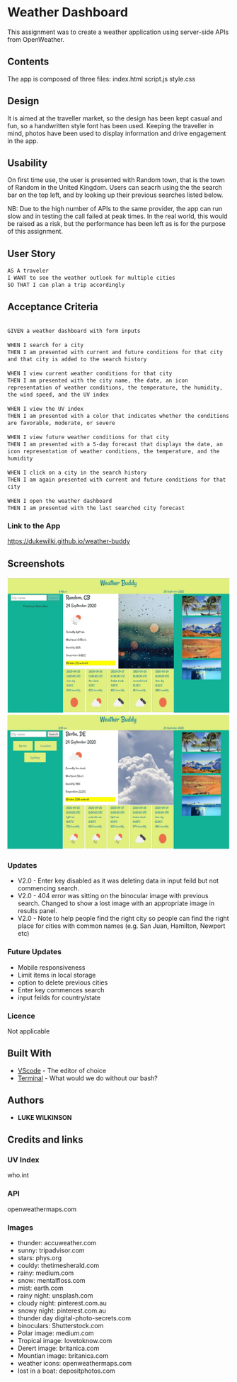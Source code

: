 # Weather Dashboard
This assignment was to create a weather application using server-side APIs from OpenWeather.

## Contents
<p>
The app is composed of three files:
index.html script.js style.css
</p>

## Design
<p>It is aimed at the traveller market, so the design has been kept casual and fun, so a handwritten style font has been used. Keeping the traveller in mind, photos have been used to display information and drive engagement in the app.</p>

## Usability
<p> On first time use, the user is presented with Random town, that is the town of Random in the United Kingdom. Users can seacrh using the the search bar on the top left, and by looking up their previous searches listed below.

NB: Due to the high number of APIs to the same provider, the app can run slow and in testing the call failed at peak times. In the real world, this would be raised as a risk, but the performance has been left as is for the purpose of this assignment.</p>

## User Story
    
```
AS A traveler
I WANT to see the weather outlook for multiple cities
SO THAT I can plan a trip accordingly
```

## Acceptance Criteria

```

GIVEN a weather dashboard with form inputs

WHEN I search for a city
THEN I am presented with current and future conditions for that city and that city is added to the search history

WHEN I view current weather conditions for that city
THEN I am presented with the city name, the date, an icon representation of weather conditions, the temperature, the humidity, the wind speed, and the UV index

WHEN I view the UV index
THEN I am presented with a color that indicates whether the conditions are favorable, moderate, or severe

WHEN I view future weather conditions for that city
THEN I am presented with a 5-day forecast that displays the date, an icon representation of weather conditions, the temperature, and the humidity

WHEN I click on a city in the search history
THEN I am again presented with current and future conditions for that city

WHEN I open the weather dashboard
THEN I am presented with the last searched city forecast

```

### Link to the App
https://dukewilki.github.io/weather-buddy

## Screenshots
![Screenshot 1](https://github.com/DukeWilki/weather-buddy/blob/master/assets/random.JPG)
![Screenshot 2](https://github.com/DukeWilki/weather-buddy/blob/master/assets/berlin.JPG)


### Updates
* V2.0 - Enter key disabled as it was deleting data in input feild but not commencing search.
* V2.0 - 404 error was sitting on the binocular image with previous search. Changed to show a lost image with an appropriate image in results panel.
* V2.0 - Note to help people find the right city so people can find the right place for cities with common names (e.g. San Juan, Hamilton, Newport etc) 

### Future Updates
* Mobile responsiveness
* Limit items in local storage
* option to delete previous cities
* Enter key commences search
* input feilds for country/state 

### Licence
Not applicable

## Built With
* [VScode](https://code.visualstudio.com/) - The editor of choice
* [Terminal](https:///) - What would we do without our bash?

## Authors
* **LUKE WILKINSON**

## Credits and links
### UV Index
who.int
### API
openweathermaps.com
### Images
* thunder: accuweather.com
* sunny: tripadvisor.com
* stars: phys.org
* couldy: thetimesherald.com
* rainy: medium.com
* snow: mentalfloss.com
* mist: earth.com
* rainy night: unsplash.com
* cloudy night: pinterest.com.au
* snowy night: pinterest.com.au
* thunder day digital-photo-secrets.com
* binoculars: Shutterstock.com
* Polar image: medium.com
* Tropical image: lovetoknow.com
* Derert image: britanica.com
* Mountian image: britanica.com
* weather icons: openweathermaps.com
* lost in a boat: depositphotos.com
